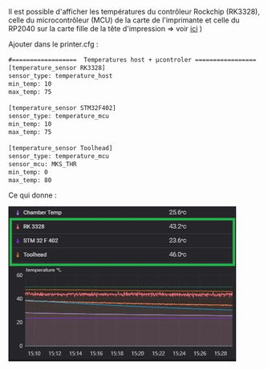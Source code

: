 Il est possible d'afficher les températures du contrôleur Rockchip (RK3328), celle du microcontrôleur (MCU) de la carte de l'imprimante et celle du RP2040 sur la carte fille de la tête d'impression
=> voir [ici](https://www.klipper3d.org/fr/Config_Reference.html#capteur-de-temperature-integre-au-microcontroleur) )

Ajouter dans le printer.cfg :
```
#==================  Temperatures host + μcontroler =================
[temperature_sensor RK3328]
sensor_type: temperature_host
min_temp: 10
max_temp: 75

[temperature_sensor STM32F402]
sensor_type: temperature_mcu
min_temp: 10
max_temp: 75

[temperature_sensor Toolhead]
sensor_type: temperature_mcu
sensor_mcu: MKS_THR
min_temp: 0
max_temp: 80
```

Ce qui donne :

![températures](../Images/fluidd-termperatures.jpg)
